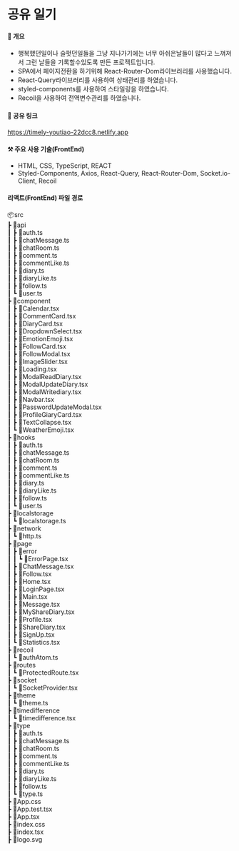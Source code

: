 # 공유 일기

#### 📝 개요

-   행복했던일이나 슬펏던일들을 그냥 지나가기에는 너무 아쉬은날들이 많다고 느껴져서 그런 날들을 기록할수있도록 만든 프로젝트입니다.
-   SPA에서 페이지전환을 하기위해 React-Router-Dom라이브러리를 사용했습니다.
-   React-Query라이브러리를 사용하여 상태관리를 하였습니다.
-   styled-components를 사용하여 스타일링을 하였습니다.
-   Recoil을 사용하여 전역변수관리를 하였습니다.

#### 🔗 공유 링크

https://timely-youtiao-22dcc8.netlify.app

#### ⚒ 주요 사용 기술(FrontEnd)

-   HTML, CSS, TypeScript, REACT
-   Styled-Components, Axios, React-Query, React-Router-Dom, Socket.io-Client, Recoil

#### 리액트(FrontEnd) 파일 경로

📦src<br/>
┣ 📂api<br/>
┃ ┣ 📜auth.ts<br/>
┃ ┣ 📜chatMessage.ts<br/>
┃ ┣ 📜chatRoom.ts<br/>
┃ ┣ 📜comment.ts<br/>
┃ ┣ 📜commentLike.ts<br/>
┃ ┣ 📜diary.ts<br/>
┃ ┣ 📜diaryLike.ts<br/>
┃ ┣ 📜follow.ts<br/>
┃ ┗ 📜user.ts<br/>
┣ 📂component<br/>
┃ ┣ 📜Calendar.tsx<br/>
┃ ┣ 📜CommentCard.tsx<br/>
┃ ┣ 📜DiaryCard.tsx<br/>
┃ ┣ 📜DropdownSelect.tsx<br/>
┃ ┣ 📜EmotionEmoji.tsx<br/>
┃ ┣ 📜FollowCard.tsx<br/>
┃ ┣ 📜FollowModal.tsx<br/>
┃ ┣ 📜ImageSlider.tsx<br/>
┃ ┣ 📜Loading.tsx<br/>
┃ ┣ 📜ModalReadDiary.tsx<br/>
┃ ┣ 📜ModalUpdateDiary.tsx<br/>
┃ ┣ 📜ModalWritediary.tsx<br/>
┃ ┣ 📜Navbar.tsx<br/>
┃ ┣ 📜PasswordUpdateModal.tsx<br/>
┃ ┣ 📜ProfileGiaryCard.tsx<br/>
┃ ┣ 📜TextCollapse.tsx<br/>
┃ ┗ 📜WeatherEmoji.tsx<br/>
┣ 📂hooks<br/>
┃ ┣ 📜auth.ts<br/>
┃ ┣ 📜chatMessage.ts<br/>
┃ ┣ 📜chatRoom.ts<br/>
┃ ┣ 📜comment.ts<br/>
┃ ┣ 📜commentLike.ts<br/>
┃ ┣ 📜diary.ts<br/>
┃ ┣ 📜diaryLike.ts<br/>
┃ ┣ 📜follow.ts<br/>
┃ ┗ 📜user.ts<br/>
┣ 📂localstorage<br/>
┃ ┗ 📜localstorage.ts<br/>
┣ 📂network<br/>
┃ ┗ 📜http.ts<br/>
┣ 📂page<br/>
┃ ┣ 📂error<br/>
┃ ┃ ┗ 📜ErrorPage.tsx<br/>
┃ ┣ 📜ChatMessage.tsx<br/>
┃ ┣ 📜Follow.tsx<br/>
┃ ┣ 📜Home.tsx<br/>
┃ ┣ 📜LoginPage.tsx<br/>
┃ ┣ 📜Main.tsx<br/>
┃ ┣ 📜Message.tsx<br/>
┃ ┣ 📜MyShareDiary.tsx<br/>
┃ ┣ 📜Profile.tsx<br/>
┃ ┣ 📜ShareDiary.tsx<br/>
┃ ┣ 📜SignUp.tsx<br/>
┃ ┗ 📜Statistics.tsx<br/>
┣ 📂recoil<br/>
┃ ┗ 📜authAtom.ts<br/>
┣ 📂routes<br/>
┃ ┗ 📜ProtectedRoute.tsx<br/>
┣ 📂socket<br/>
┃ ┗ 📜SocketProvider.tsx<br/>
┣ 📂theme<br/>
┃ ┗ 📜theme.ts<br/>
┣ 📂timedifference<br/>
┃ ┗ 📜timedifference.tsx<br/>
┣ 📂type<br/>
┃ ┣ 📜auth.ts<br/>
┃ ┣ 📜chatMessage.ts<br/>
┃ ┣ 📜chatRoom.ts<br/>
┃ ┣ 📜comment.ts<br/>
┃ ┣ 📜commentLike.ts<br/>
┃ ┣ 📜diary.ts<br/>
┃ ┣ 📜diaryLike.ts<br/>
┃ ┣ 📜follow.ts<br/>
┃ ┗ 📜type.ts<br/>
┣ 📜App.css<br/>
┣ 📜App.test.tsx<br/>
┣ 📜App.tsx<br/>
┣ 📜index.css<br/>
┣ 📜index.tsx<br/>
┣ 📜logo.svg<br/>
